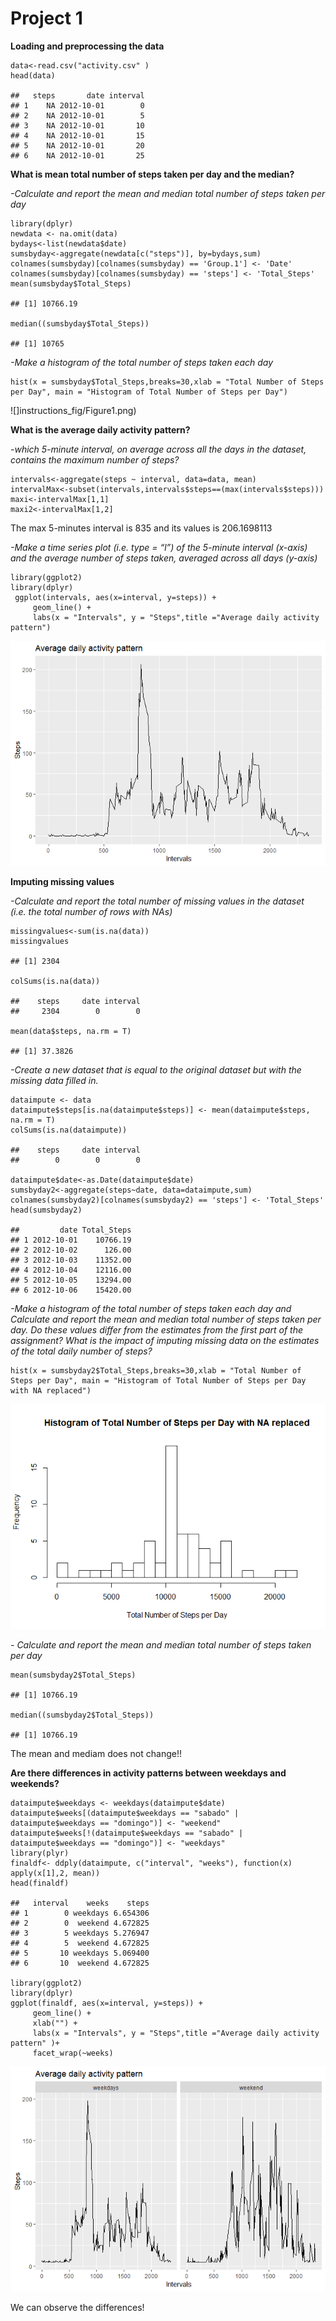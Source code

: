 Project 1
=========

**Loading and preprocessing the data**

    data<-read.csv("activity.csv" )
    head(data)

    ##   steps       date interval
    ## 1    NA 2012-10-01        0
    ## 2    NA 2012-10-01        5
    ## 3    NA 2012-10-01       10
    ## 4    NA 2012-10-01       15
    ## 5    NA 2012-10-01       20
    ## 6    NA 2012-10-01       25

**What is mean total number of steps taken per day and the median?**

*-Calculate and report the mean and median total number of steps taken
per day*

    library(dplyr)
    newdata <- na.omit(data)
    bydays<-list(newdata$date)
    sumsbyday<-aggregate(newdata[c("steps")], by=bydays,sum)
    colnames(sumsbyday)[colnames(sumsbyday) == 'Group.1'] <- 'Date'
    colnames(sumsbyday)[colnames(sumsbyday) == 'steps'] <- 'Total_Steps'
    mean(sumsbyday$Total_Steps)

    ## [1] 10766.19

    median((sumsbyday$Total_Steps))

    ## [1] 10765

*-Make a histogram of the total number of steps taken each day*

    hist(x = sumsbyday$Total_Steps,breaks=30,xlab = "Total Number of Steps per Day", main = "Histogram of Total Number of Steps per Day")
![]instructions_fig/Figure1.png)


**What is the average daily activity pattern?**

*-which 5-minute interval, on average across all the days in the
dataset, contains the maximum number of steps?*

    intervals<-aggregate(steps ~ interval, data=data, mean)
    intervalMax<-subset(intervals,intervals$steps==(max(intervals$steps)))
    maxi<-intervalMax[1,1]
    maxi2<-intervalMax[1,2]

The max 5-minutes interval is 835 and its values is 206.1698113

*-Make a time series plot (i.e. type = “l”) of the 5-minute interval
(x-axis) and the average number of steps taken, averaged across all days
(y-axis)*

    library(ggplot2)
    library(dplyr)
     ggplot(intervals, aes(x=interval, y=steps)) +
         geom_line() + 
         labs(x = "Intervals", y = "Steps",title ="Average daily activity pattern")

![](PA1_template_files/figure-markdown_strict/unnamed-chunk-5-1.png)

**Imputing missing values**

*-Calculate and report the total number of missing values in the dataset
(i.e. the total number of rows with NAs)*

    missingvalues<-sum(is.na(data))
    missingvalues

    ## [1] 2304

    colSums(is.na(data))

    ##    steps     date interval 
    ##     2304        0        0

    mean(data$steps, na.rm = T)

    ## [1] 37.3826

*-Create a new dataset that is equal to the original dataset but with
the missing data filled in.*

    dataimpute <- data
    dataimpute$steps[is.na(dataimpute$steps)] <- mean(dataimpute$steps, na.rm = T)
    colSums(is.na(dataimpute))

    ##    steps     date interval 
    ##        0        0        0

    dataimpute$date<-as.Date(dataimpute$date)
    sumsbyday2<-aggregate(steps~date, data=dataimpute,sum)
    colnames(sumsbyday2)[colnames(sumsbyday2) == 'steps'] <- 'Total_Steps'
    head(sumsbyday2)

    ##         date Total_Steps
    ## 1 2012-10-01    10766.19
    ## 2 2012-10-02      126.00
    ## 3 2012-10-03    11352.00
    ## 4 2012-10-04    12116.00
    ## 5 2012-10-05    13294.00
    ## 6 2012-10-06    15420.00

*-Make a histogram of the total number of steps taken each day and
Calculate and report the mean and median total number of steps taken per
day. Do these values differ from the estimates from the first part of
the assignment? What is the impact of imputing missing data on the
estimates of the total daily number of steps?*

    hist(x = sumsbyday2$Total_Steps,breaks=30,xlab = "Total Number of Steps per Day", main = "Histogram of Total Number of Steps per Day with NA replaced")

![](PA1_template_files/figure-markdown_strict/unnamed-chunk-10-1.png)

*- Calculate and report the mean and median total number of steps taken
per day*

    mean(sumsbyday2$Total_Steps)

    ## [1] 10766.19

    median((sumsbyday2$Total_Steps))

    ## [1] 10766.19

The mean and mediam does not change!!

**Are there differences in activity patterns between weekdays and
weekends?**

    dataimpute$weekdays <- weekdays(dataimpute$date)
    dataimpute$weeks[(dataimpute$weekdays == "sabado" | dataimpute$weekdays == "domingo")] <- "weekend"
    dataimpute$weeks[!(dataimpute$weekdays == "sabado" | dataimpute$weekdays == "domingo")] <- "weekdays"
    library(plyr)
    finaldf<- ddply(dataimpute, c("interval", "weeks"), function(x) apply(x[1],2, mean))
    head(finaldf)

    ##   interval    weeks    steps
    ## 1        0 weekdays 6.654306
    ## 2        0  weekend 4.672825
    ## 3        5 weekdays 5.276947
    ## 4        5  weekend 4.672825
    ## 5       10 weekdays 5.069400
    ## 6       10  weekend 4.672825

    library(ggplot2)
    library(dplyr)
    ggplot(finaldf, aes(x=interval, y=steps)) +
         geom_line() + 
         xlab("") +
         labs(x = "Intervals", y = "Steps",title ="Average daily activity pattern" )+
         facet_wrap(~weeks)

![](PA1_template_files/figure-markdown_strict/unnamed-chunk-13-1.png)

We can observe the differences!

